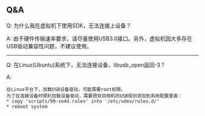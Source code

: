 ## Q&A

Q: 为什么我在虚拟机下使用SDK，无法连接上设备？

A: 由于硬件传输速率要求，请尽量使用USB3.0接口。另外，虚拟机因大多存在USB驱动兼容性问题，不建议使用。

---

Q: 在Linux(Ubuntu)系统下，无法连接设备，libusb_open返回-3？

A: 
```
在Linux平台下，加载USB设备驱动，可能需要root权限。
为了在连接设备时顺利加载设备驱动，需要把双目相机的USB规则添加到系统配置里面：
* copy 'scripts/99-se4d.rules' into '/etc/udev/rules.d/'
* reboot system
```

